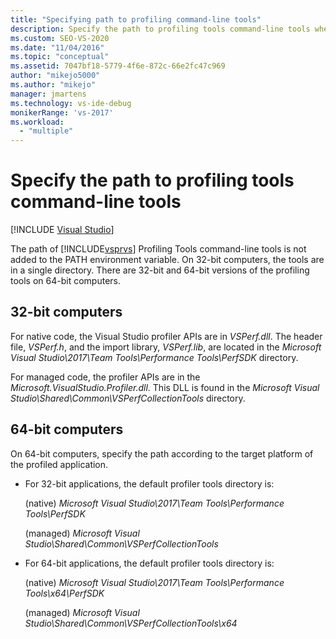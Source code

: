 ```yaml
---
title: "Specifying path to profiling command-line tools"
description: Specify the path to profiling tools command-line tools when the path of Profiling Tools command-line tools is not added to the PATH environment variable. 
ms.custom: SEO-VS-2020
ms.date: "11/04/2016"
ms.topic: "conceptual"
ms.assetid: 7047bf18-5779-4f6e-872c-66e2fc47c969
author: "mikejo5000"
ms.author: "mikejo"
manager: jmartens
ms.technology: vs-ide-debug
monikerRange: 'vs-2017'
ms.workload:
  - "multiple"
---
```

# Specify the path to profiling tools command-line tools

 [!INCLUDE [Visual Studio](~/includes/applies-to-version/vs-not-mac.md)]

The path of [!INCLUDE[vsprvs](../code-quality/includes/vsprvs_md.md)] Profiling Tools command-line tools is not added to the PATH environment variable. On 32-bit computers, the tools are in a single directory. There are 32-bit and 64-bit versions of the profiling tools on 64-bit computers.

## 32-bit computers

For native code, the Visual Studio profiler APIs are in *VSPerf.dll*. The header file, *VSPerf.h*, and the import library, *VSPerf.lib*, are located in the *Microsoft Visual Studio\2017\Team Tools\Performance Tools\PerfSDK* directory.

 For managed code, the profiler APIs are in the *Microsoft.VisualStudio.Profiler.dll*. This DLL is found in the *Microsoft Visual Studio\Shared\Common\VSPerfCollectionTools* directory.

## 64-bit computers

On 64-bit computers, specify the path according to the target platform of the profiled application.

- For 32-bit applications, the default profiler tools directory is:

     (native) *Microsoft Visual Studio\2017\Team Tools\Performance Tools\PerfSDK*
     
     (managed) *Microsoft Visual Studio\Shared\Common\VSPerfCollectionTools*

- For 64-bit applications, the default profiler tools directory is:

     (native) *Microsoft Visual Studio\2017\Team Tools\Performance Tools\x64\PerfSDK*

     (managed) *Microsoft Visual Studio\Shared\Common\VSPerfCollectionTools\x64*

